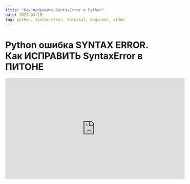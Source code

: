 ```yaml
---
title: "Как исправить SyntaxError в Python"
date: 2023-04-26
tag: python, syntax-error, tutorial, beginner, video
---
```


# Python ошибка SYNTAX ERROR. Как ИСПРАВИТЬ SyntaxError в ПИТОНЕ
<iframe width="560" height="315" src="https://www.youtube.com/embed/-clE1ZllctI" title="YouTube video player"
    frameborder="0"
    allow="accelerometer; autoplay; clipboard-write; encrypted-media; gyroscope; picture-in-picture; web-share"
    allowfullscreen></iframe>
